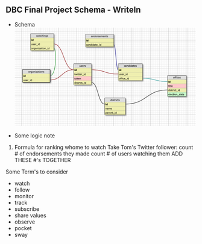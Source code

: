 ## DBC Final Project Schema - WriteIn

- Schema
![](wireframe-schema-asset/schema-first-review.png)



- Some logic note
1. Formula for ranking whome to watch
Take Tom's Twitter follower:
count # of endorsements they made
count # of users watching them
ADD THESE #'s TOGETHER


Some Term's to consider
- watch
- follow
- monitor
- track
- subscribe
- share values
- observe
- pocket
- sway